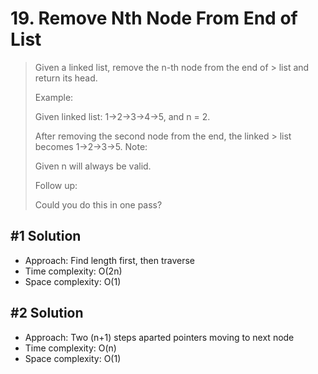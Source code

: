 # 19. Remove Nth Node From End of List

> Given a linked list, remove the n-th node from the end of > list and return its head.
>
> Example:
>
> Given linked list: 1->2->3->4->5, and n = 2.
>
> After removing the second node from the end, the linked > list becomes 1->2->3->5.
> Note:
>
> Given n will always be valid.
>
> Follow up:
>
> Could you do this in one pass?

## #1 Solution

- Approach: Find length first, then traverse
- Time complexity: O(2n)
- Space complexity: O(1)

## #2 Solution

- Approach: Two (n+1) steps aparted pointers moving to next node
- Time complexity: O(n)
- Space complexity: O(1)
